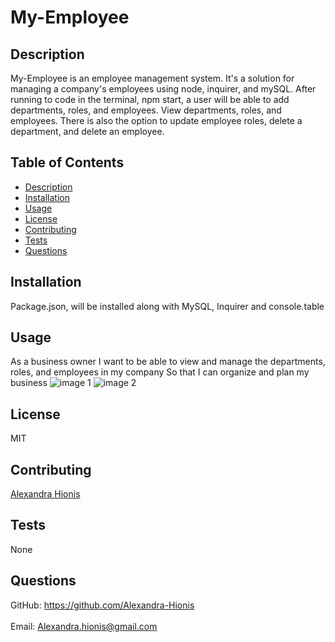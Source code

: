 # My-Employee

## Description
My-Employee is an employee management system. It's a solution for managing a company's employees using node, inquirer, and mySQL. After running to code in the terminal, npm start, a user will be able to add departments, roles, and employees. View departments, roles, and employees. There is also the option to update employee roles, delete a department, and delete an employee. 

## Table of Contents
- [Description](#description)
- [Installation](#installation)
- [Usage](#usage)
- [License](#license)
- [Contributing](#contributing)
- [Tests](#tests)
- [Questions](#questions)
## Installation
Package.json, will be installed along with MySQL, Inquirer and console.table
## Usage
As a business owner
I want to be able to view and manage the departments, roles, and employees in my company
So that I can organize and plan my business
![image 1]()
![image 2]()
## License
MIT
## Contributing
[Alexandra Hionis](https://github.com/Alexandra-Hionis/README-Generator)
## Tests
None
## Questions
GitHub: https://github.com/Alexandra-Hionis<br /><br />
Email: Alexandra.hionis@gmail.com<br /><br />
